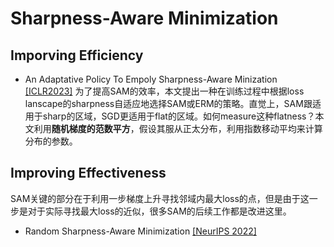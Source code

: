 # Sharpness-Aware Minimization
## Imporving Efficiency
- An Adaptative Policy To Empoly Sharpness-Aware Minization [[ICLR2023]](https://arxiv.org/abs/2304.14647) 为了提高SAM的效率，本文提出一种在训练过程中根据loss lanscape的sharpness自适应地选择SAM或ERM的策略。直觉上，SAM跟适用于sharp的区域，SGD更适用于flat的区域。如何measure这种flatness？本文利用**随机梯度的范数平方**，假设其服从正太分布，利用指数移动平均来计算分布的参数。

## Improving Effectiveness 
SAM关键的部分在于利用一步梯度上升寻找邻域内最大loss的点，但是由于这一步是对于实际寻找最大loss的近似，很多SAM的后续工作都是改进这里。
- Random Sharpness-Aware Minimization [[NeurIPS 2022]](https://arxiv.org/abs/2304.14647) 

